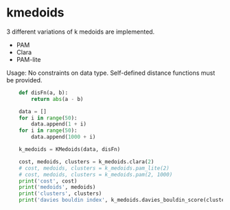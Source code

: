 # kmedoids

3 different variations of k medoids are implemented. 

* PAM
* Clara
* PAM-lite

Usage: No constraints on data type. Self-defined distance functions must be provided.

```python
    def disFn(a, b):
        return abs(a - b)

    data = []
    for i in range(50):
        data.append(1 + i)
    for i in range(50):
        data.append(1000 + i)

    k_medoids = KMedoids(data, disFn)

    cost, medoids, clusters = k_medoids.clara(2)
    # cost, medoids, clusters = k_medoids.pam_lite(2)
    # cost, medoids, clusters = k_medoids.pam(2, 1000)
    print('cost', cost)
    print('medoids', medoids)
    print('clusters', clusters)
    print('davies bouldin index', k_medoids.davies_bouldin_score(clusters))
```